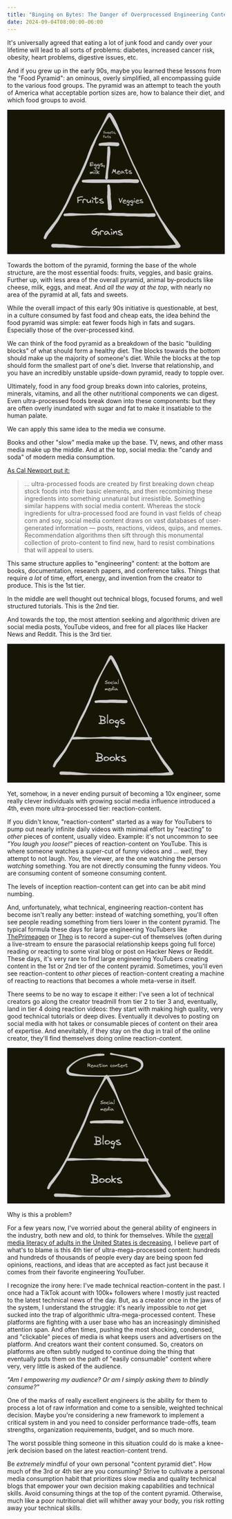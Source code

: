 ```yaml
---
title: "Binging on Bytes: The Danger of Overprocessed Engineering Content"
date: 2024-09-04T08:00:00-06:00
---
```


It's universally agreed that eating a lot of junk food and candy over your lifetime will lead to all sorts of problems:
diabetes, increased cancer risk, obesity, heart problems, digestive issues, etc.

And if you grew up in the early 90s, maybe you learned these lessons from the "Food Pyramid":
an ominous, overly simplified, all encompassing guide to the various food groups.
The pyramid was an attempt to teach the youth of America what acceptable portion sizes are,
how to balance their diet, and which food groups to avoid.

![Food pyramid](/images/food-pyramid.png)

Towards the bottom of the pyramid, forming the base of the whole structure,
are the most essential foods: fruits, veggies, and basic grains.
Further up, with less area of the overall pyramid, animal by-products like cheese, milk, eggs, and meat.
And _all the way at the top_, with nearly no area of the pyramid at all, fats and sweets.

While the overall impact of this early 90s initiative is questionable, at best,
in a culture consumed by fast food and cheap eats, the idea behind the food pyramid was simple:
eat fewer foods high in fats and sugars. Especially those of the over-processed kind.

We can think of the food pyramid as a breakdown of the basic "building blocks"
of what should form a healthy diet. The blocks towards the bottom should make
up the majority of someone's diet. While the blocks at the top should form the smallest
part of one's diet. Inverse that relationship, and you have an incredibly unstable
upside-down pyramid, ready to topple over.

Ultimately, food in any food group breaks down into calories, proteins, minerals, vitamins,
and all the other nutritional components we can digest. Even ultra-processed foods
break down into these components: but they are often overly inundated with sugar and fat
to make it insatiable to the human palate.

We can apply this same idea to the media we consume.

Books and other "slow" media
make up the base. TV, news, and other mass media make up the middle. And at the top,
social media: the "candy and soda" of modern media consumption.

[As Cal Newport put it:](https://calnewport.com/on-ultra-processed-content/)

> ... ultra-processed foods are created by first breaking down cheap stock foods
into their basic elements, and then recombining these ingredients into something
unnatural but irresistible. Something similar happens with social media content.
Whereas the stock ingredients for ultra-processed food are found in vast fields
of cheap corn and soy, social media content draws on vast databases of user-generated
information — posts, reactions, videos, quips, and memes. Recommendation algorithms
then sift through this monumental collection of proto-content to find new, hard to
resist combinations that will appeal to users.

This same structure applies to "engineering" content: at the bottom are books,
documentation, research papers, and conference talks. Things that require _a lot_
of time, effort, energy, and invention from the creator to produce. This is the 1st tier.

In the middle are well thought out technical blogs, focused forums, and well structured tutorials.
This is the 2nd tier.

And towards the top, the most attention seeking and algorithmic driven are social media posts,
YouTube videos, and free for all places like Hacker News and Reddit. This is the 3rd tier.

![Content pyramid](/images/content-pyramid.png)

Yet, somehow, in a never ending pursuit of becoming a 10x engineer, some really clever individuals with growing social media influence
introduced a 4th, even more ultra-processed tier: reaction-content.

If you didn't know, "reaction-content" started as a way for YouTubers to pump out
nearly infinite daily videos with minimal effort by "reacting" to _other_ pieces of content, usually video.
Example: it's not uncommon to see _"You laugh you loose!"_ pieces of reaction-content on YouTube.
This is where someone watches a super-cut of funny videos and ... _well_, they attempt to not laugh.
_You_, the viewer, are the one watching the person _watching_ something.
You are not directly consuming the funny videos. You are consuming content of someone consuming content.

The levels of inception reaction-content can get into can be abit mind numbing.

And, unfortunately, what technical, engineering reaction-content has become isn't really any better:
instead of watching something, you'll often see people reading something from
tiers lower in the content pyramid. The typical formula these days for large engineering YouTubers like
[ThePrimeagen](https://www.youtube.com/@ThePrimeTimeagen) or [Theo](https://www.youtube.com/@t3dotgg) 
is to record a super-cut of themselves (often during a live-stream to ensure the parasocial relationship keeps going full force)
reading or reacting to some viral blog or post on Hacker News or Reddit. These days, it's very rare to
find large engineering YouTubers creating content in the 1st or 2nd tier of
the content pyramid. Sometimes, you'll even see reaction-content to _other_ pieces of reaction-content
creating a machine of reacting to reactions that becomes a whole meta-verse in itself.

There seems to be no way to escape it either: I've seen a lot of technical creators go along the creator treadmill from tier 2 to tier 3
and, eventually, land in tier 4 doing reaction videos: they start with making high quality, very good technical tutorials or deep dives.
Eventually it devolves to posting on social media with hot takes or consumable pieces of content on their area of expertise.
And enevitably, if they stay on the dug in trail of the online creator, they'll find themselves doing online reaction-content.

![Reaction-content pyramid](/images/reaction-content-pyramid.png)

Why is this a problem?

For a few years now, I've worried about the general ability of engineers in the industry,
both new and old, to think for themselves. While the [overall media literacy of adults in the United States is decreasing](https://medialiteracynow.org/nationalsurvey2022/),
I believe part of what's to blame is this 4th tier of ultra-mega-processed content: hundreds and hundreds of thousands of people
every day are being spoon fed opinions, reactions, and ideas that are accepted as fact
just because it comes from their favorite engineering YouTuber.

I recognize the irony here: I've made technical reaction-content in the past.
I once had a TikTok acount with 100k+ followers where I mostly just reacted
to the latest technical news of the day. But, as a creator once in the jaws of the system, I understand the struggle: it's nearly impossible to
_not_ get sucked into the trap of algorithmic ultra-mega-processed content.
These platforms are fighting with a user base who has an increasingly diminished
attention span. And often times, pushing the most shocking, condensed, and "clickable"
pieces of media is what keeps users and advertisers on the platform.
And creators want their content consumed. So, creators on platforms
are often subtly nudged to continue doing the thing that eventually puts them on the path
of "easily consumable" content where very, very little is asked of the audience.

_"Am I empowering my audience? Or am I simply asking them to blindly consume?"_

One of the marks of really excellent engineers is the ability for them to process a lot of raw information
and come to a sensible, weighted technical decision. Maybe you're considering a new framework
to implement a critical system in and you need to consider performance trade-offs, team strengths,
organization requirements, budget, and so much more.

The worst possible thing someone in this situation could do is make a knee-jerk
decision based on the latest reaction-content trend.

Be _extremely_ mindful of your own personal "content pyramid diet".
How much of the 3rd or 4th tier are you consuming? Strive to cultivate a personal media consumption habit that prioritizes
slow media and quality technical blogs that empower your own decision making capabilities and technical skills.
Avoid consuming things at the top of the content pyramid.
Otherwise, much like a poor nutritional diet will whither away your body, you risk rotting away your technical skills.
